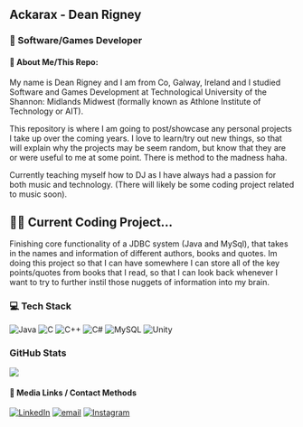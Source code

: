 ## Ackarax - Dean Rigney
### 🙋 Software/Games Developer
#### 📃 About Me/This Repo:
My name is Dean Rigney and I am from Co, Galway, Ireland and I studied Software and Games Development at Technological University of the Shannon: Midlands Midwest (formally known as Athlone Institute of Technology or AIT).

This repository is where I am going to post/showcase any personal projects I take up over the coming years. I love to learn/try out new things, so that will explain why the projects may be seem random, but know that they are or were useful to me at some point. There is method to the madness haha.

Currently teaching myself how to DJ as I have always had a passion for both music and technology. (There will likely be some coding project related to music soon).   

## 🧑‍💻 Current Coding Project...
 Finishing core functionality of a JDBC system (Java and MySql), that takes in the names and information of different authors, books and quotes. Im doing this project so that I can have somewhere I can store all of the key points/quotes from books that I read, so that I can look back whenever I want to try to further instil those nuggets of information into my brain.  

### 💻 Tech Stack
![Java](https://img.shields.io/badge/java-%23ED8B00.svg?style=for-the-badge&logo=openjdk&logoColor=white) ![C](https://img.shields.io/badge/c-%2300599C.svg?style=for-the-badge&logo=c&logoColor=white) ![C++](https://img.shields.io/badge/c++-%2300599C.svg?style=for-the-badge&logo=c%2B%2B&logoColor=white) ![C#](https://img.shields.io/badge/c%23-%23239120.svg?style=for-the-badge&logo=csharp&logoColor=white) ![MySQL](https://img.shields.io/badge/mysql-4479A1.svg?style=for-the-badge&logo=mysql&logoColor=white) ![Unity](https://img.shields.io/badge/unity-%23000000.svg?style=for-the-badge&logo=unity&logoColor=white)

###  GitHub Stats
![](https://github-readme-stats.vercel.app/api?username=Its-Ackarax&theme=dracula&hide_border=false&include_all_commits=false&count_private=false)

#### :page_facing_up: Media Links / Contact Methods
[![LinkedIn](https://img.shields.io/badge/LinkedIn-%230077B5.svg?logo=linkedin&logoColor=white)](https://linkedin.com/in/rigneydean)
[![email](https://img.shields.io/badge/Email-D14836?logo=gmail&logoColor=white)](mailto:DeanRigneyDev@gmail.com) 
[![Instagram](https://img.shields.io/badge/Instagram-%23E4405F.svg?logo=Instagram&logoColor=white)](https://instagram.com/dat.dude.dean)  


<!---
Its-Ackarax/Its-Ackarax is a ✨ special ✨ repository because its `README.md` (this file) appears on your GitHub profile.
You can click the Preview link to take a look at your changes.
--->
